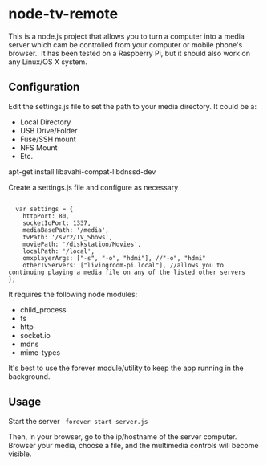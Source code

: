 node-tv-remote
==============

This is a node.js project that allows you to turn a computer into a media server which cam be controlled from your computer or mobile phone's browser.. It has been tested on a Raspberry Pi, but it should also work on any Linux/OS X system.

## Configuration

Edit the settings.js file to set the path to your media directory. It could be a: 
* Local Directory
* USB Drive/Folder
* Fuse/SSH mount
* NFS Mount
* Etc.

apt-get install libavahi-compat-libdnssd-dev

Create a settings.js file and configure as necessary

<code>
  var settings = {
	httpPort: 80,
	socketIoPort: 1337,
	mediaBasePath: '/media',
	tvPath: '/svr2/TV_Shows',
	moviePath: '/diskstation/Movies',
	localPath: '/local',
	omxplayerArgs: ["-s", "-o", "hdmi"], //"-o", "hdmi"
	otherTvServers: ["livingroom-pi.local"], //allows you to continuing playing a media file on any of the listed other servers
};
</code>


It requires the following node modules:

* child_process
* fs
* http
* socket.io
* mdns
* mime-types

It's best to use the forever module/utility to keep the app running in the background.

## Usage

Start the server
<code>
forever start server.js
</code>

Then, in your browser, go to the ip/hostname of the server computer. Browser your media, choose a file, and the multimedia controls will become visible.


